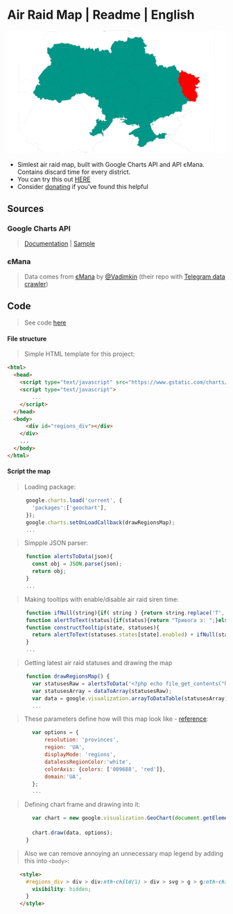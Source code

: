 # Air Raid Map | Readme | English
![Thumbnail](https://raw.githubusercontent.com/Puzzak/Air-Raid-Map/893ad3d24377e7925cd8963773380de2f8046217/map-project.png)
 - Simlest air raid map, built with Google Charts API and API єМапа. Contains discard time for every district.
 - You can try this out [HERE](https://puzzak.page/map)
 - Consider [donating](https://puzzak.diaka.ua/frd) if you've found this helpful


## Sources


### Google Charts API
> [Documentation](https://developers.google.com/chart/interactive/docs/gallery/geochart) | [Sample](https://developers.google.com/chart/interactive/docs/gallery/geochart#region-geocharts)


### єМапа
> Data comes from [єМапа](https://vadimklimenko.com/map/) by [@Vadimkin](https://github.com/Vadimkin) (their repo with [Telegram data crawler](https://github.com/Vadimkin/ukrainian-air-raid-sirens-dataset))


## Code

> See code [here](https://github.com/Puzzak/Air-Raid-Map/blob/main/simple.php)

#### File structure
> Simple HTML template for this project:
```html
<html>
  <head>
    <script type="text/javascript" src="https://www.gstatic.com/charts/loader.js"></script>
    <script type="text/javascript">
        ...
    </script>
  </head>
  <body>
      <div id="regions_div"></div>
    </div>
    ...
  </body>
</html>
```

#### Script the map
> Loading package:
```js
      google.charts.load('current', {
        'packages':['geochart'],
      });
      google.charts.setOnLoadCallback(drawRegionsMap);
      ...
```
> Simpple JSON parser:
```js
      function alertsToData(json){
        const obj = JSON.parse(json);
        return obj;
      }
      ...
```
> Making tooltips with enable/disable air raid siren time:
```js
      function ifNull(string){if( string ) {return string.replace('T', ", ").replace('+00:00', "");}else{return "";}}
      function alertToText(status){if(status){return "Тривога з: ";}else{return "Відбій з: ";}}
      function constructTooltip(state, statuses){
        return alertToText(statuses.states[state].enabled) + ifNull(statuses.states[state].disabled_at) + ifNull(statuses.states[state].enabled_at);
      }
      ...
```
> Getting latest air raid statuses and drawing the map
```js
      function drawRegionsMap() {
        var statusesRaw = alertsToData('<?php echo file_get_contents("https://emapa.fra1.cdn.digitaloceanspaces.com/statuses.json");?>');
        var statusesArray = dataToArray(statusesRaw);
        var data = google.visualization.arrayToDataTable(statusesArray);
        ...
```
> These parameters define how will this map look like - [reference](https://developers.google.com/chart/interactive/docs/gallery/geochart#configuration-options):
```js
        var options = {
            resolution: 'provinces',
            region: 'UA',
            displayMode: 'regions',
            datalessRegionColor:'white',
            colorAxis: {colors: ['009688', 'red']},
            domain:'UA',
        };
        ...
```
> Defining chart frame and drawing into it:
```js
        var chart = new google.visualization.GeoChart(document.getElementById('regions_div'));

        chart.draw(data, options);
      }
```

> Also we can remove annoying an unnecessary map legend by adding this into `<body>`:
```html
    <style>
      #regions_div > div > div:nth-child(1) > div > svg > g > g:nth-child(3){
        visibility: hidden;
      }
    </style>
```
